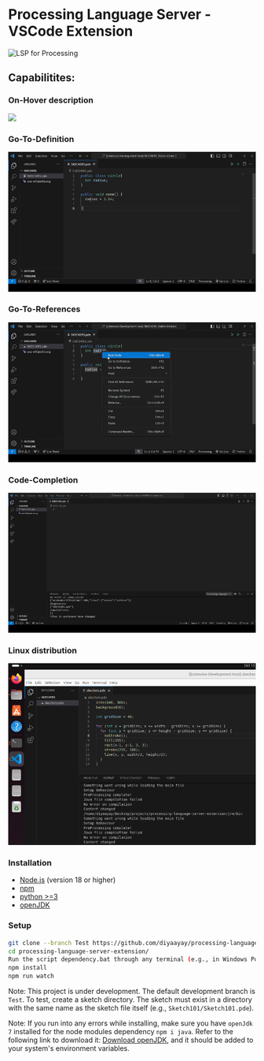 # Processing Language Server - VSCode Extension

![LSP for Processing](https://img.shields.io/badge/Language%20Server-LS4P-blue?style=flat-square)
<!-- ![Port](https://img.shields.io/badge/Port%20Number-6009-green?style=flat-square)<br /> -->
<!-- [![Build Status](https://img.shields.io/github/actions/workflow/status/yourusername/ls4p/build.yml?branch=main)](https://github.com/yourusername/ls4p/actions) -->

## Capabilitites:

### On-Hover description
![](./assets/fileicons/hover.gif)

### Go-To-Definition
![](./assets/fileicons/gotoDef.gif)

### Go-To-References
![](./assets/fileicons/gotoref.gif)

### Code-Completion
![](./assets//fileicons/2024-09-16%2018-06-18.gif)

### Linux distribution
![](./assets//fileicons/image.png)

### Installation

- [Node.js](https://nodejs.org/) (version 18 or higher)
- [npm](https://www.npmjs.com/)
- [python >=3](https://www.python.org/ftp/python/3.13.0/python-3.13.0-amd64.exe)
- [openJDK](https://github.com/alexkasko/openjdk-unofficial-builds#openjdk-unofficial-installers-for-windows-linux-and-mac-os-x)


### Setup

```sh
git clone --branch Test https://github.com/diyaayay/processing-language-server-extension.git
cd processing-language-server-extension/
Run the script dependency.bat through any terminal (e.g., in Windows Powershell, run .\dependency.bat)
npm install
npm run watch
```

Note: This project is under development. The default development branch is `Test`. To test, create a sketch directory. The sketch must exist in a directory with the same name as the sketch file itself (e.g., `Sketch101/Sketch101.pde`).    

Note: If you run into any errors while installing, make sure you have `openJdk 7` installed for the node modules dependency 
`npm i java`. Refer to the following link to download it: [Download openJDK](https://github.com/alexkasko/openjdk-unofficial-builds#openjdk-unofficial-installers-for-windows-linux-and-mac-os-x), and it should be added to your system's environment variables.